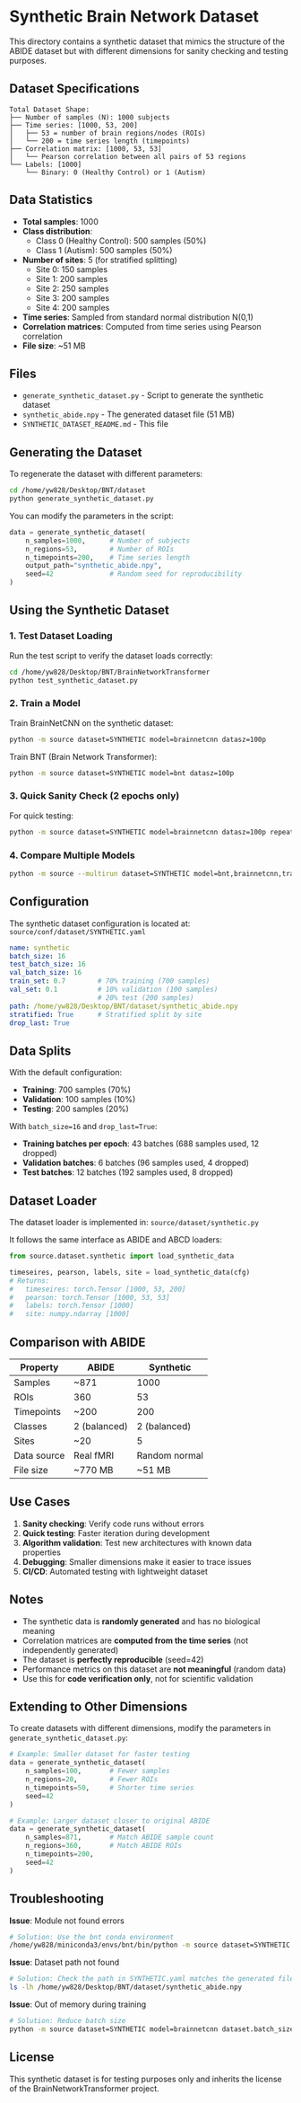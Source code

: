 # Synthetic Brain Network Dataset

This directory contains a synthetic dataset that mimics the structure of the ABIDE dataset but with different dimensions for sanity checking and testing purposes.

## Dataset Specifications

```
Total Dataset Shape:
├── Number of samples (N): 1000 subjects
├── Time series: [1000, 53, 200]
│   ├── 53 = number of brain regions/nodes (ROIs)
│   └── 200 = time series length (timepoints)
├── Correlation matrix: [1000, 53, 53]
│   └── Pearson correlation between all pairs of 53 regions
└── Labels: [1000]
    └── Binary: 0 (Healthy Control) or 1 (Autism)
```

## Data Statistics

- **Total samples**: 1000
- **Class distribution**:
  - Class 0 (Healthy Control): 500 samples (50%)
  - Class 1 (Autism): 500 samples (50%)
- **Number of sites**: 5 (for stratified splitting)
  - Site 0: 150 samples
  - Site 1: 200 samples
  - Site 2: 250 samples
  - Site 3: 200 samples
  - Site 4: 200 samples
- **Time series**: Sampled from standard normal distribution N(0,1)
- **Correlation matrices**: Computed from time series using Pearson correlation
- **File size**: ~51 MB

## Files

- `generate_synthetic_dataset.py` - Script to generate the synthetic dataset
- `synthetic_abide.npy` - The generated dataset file (51 MB)
- `SYNTHETIC_DATASET_README.md` - This file

## Generating the Dataset

To regenerate the dataset with different parameters:

```bash
cd /home/yw828/Desktop/BNT/dataset
python generate_synthetic_dataset.py
```

You can modify the parameters in the script:

```python
data = generate_synthetic_dataset(
    n_samples=1000,      # Number of subjects
    n_regions=53,        # Number of ROIs
    n_timepoints=200,    # Time series length
    output_path="synthetic_abide.npy",
    seed=42              # Random seed for reproducibility
)
```

## Using the Synthetic Dataset

### 1. Test Dataset Loading

Run the test script to verify the dataset loads correctly:

```bash
cd /home/yw828/Desktop/BNT/BrainNetworkTransformer
python test_synthetic_dataset.py
```

### 2. Train a Model

Train BrainNetCNN on the synthetic dataset:

```bash
python -m source dataset=SYNTHETIC model=brainnetcnn datasz=100p
```

Train BNT (Brain Network Transformer):

```bash
python -m source dataset=SYNTHETIC model=bnt datasz=100p
```

### 3. Quick Sanity Check (2 epochs only)

For quick testing:

```bash
python -m source dataset=SYNTHETIC model=brainnetcnn datasz=100p repeat_time=1 training.epochs=2
```

### 4. Compare Multiple Models

```bash
python -m source --multirun dataset=SYNTHETIC model=bnt,brainnetcnn,transformer datasz=100p repeat_time=3
```

## Configuration

The synthetic dataset configuration is located at:
`source/conf/dataset/SYNTHETIC.yaml`

```yaml
name: synthetic
batch_size: 16
test_batch_size: 16
val_batch_size: 16
train_set: 0.7        # 70% training (700 samples)
val_set: 0.1          # 10% validation (100 samples)
                      # 20% test (200 samples)
path: /home/yw828/Desktop/BNT/dataset/synthetic_abide.npy
stratified: True      # Stratified split by site
drop_last: True
```

## Data Splits

With the default configuration:
- **Training**: 700 samples (70%)
- **Validation**: 100 samples (10%)
- **Testing**: 200 samples (20%)

With `batch_size=16` and `drop_last=True`:
- **Training batches per epoch**: 43 batches (688 samples used, 12 dropped)
- **Validation batches**: 6 batches (96 samples used, 4 dropped)
- **Test batches**: 12 batches (192 samples used, 8 dropped)

## Dataset Loader

The dataset loader is implemented in:
`source/dataset/synthetic.py`

It follows the same interface as ABIDE and ABCD loaders:

```python
from source.dataset.synthetic import load_synthetic_data

timeseires, pearson, labels, site = load_synthetic_data(cfg)
# Returns:
#   timeseires: torch.Tensor [1000, 53, 200]
#   pearson: torch.Tensor [1000, 53, 53]
#   labels: torch.Tensor [1000]
#   site: numpy.ndarray [1000]
```

## Comparison with ABIDE

| Property | ABIDE | Synthetic |
|----------|-------|-----------|
| Samples | ~871 | 1000 |
| ROIs | 360 | 53 |
| Timepoints | ~200 | 200 |
| Classes | 2 (balanced) | 2 (balanced) |
| Sites | ~20 | 5 |
| Data source | Real fMRI | Random normal |
| File size | ~770 MB | ~51 MB |

## Use Cases

1. **Sanity checking**: Verify code runs without errors
2. **Quick testing**: Faster iteration during development
3. **Algorithm validation**: Test new architectures with known data properties
4. **Debugging**: Smaller dimensions make it easier to trace issues
5. **CI/CD**: Automated testing with lightweight dataset

## Notes

- The synthetic data is **randomly generated** and has no biological meaning
- Correlation matrices are **computed from the time series** (not independently generated)
- The dataset is **perfectly reproducible** (seed=42)
- Performance metrics on this dataset are **not meaningful** (random data)
- Use this for **code verification only**, not for scientific validation

## Extending to Other Dimensions

To create datasets with different dimensions, modify the parameters in `generate_synthetic_dataset.py`:

```python
# Example: Smaller dataset for faster testing
data = generate_synthetic_dataset(
    n_samples=100,       # Fewer samples
    n_regions=20,        # Fewer ROIs
    n_timepoints=50,     # Shorter time series
    seed=42
)

# Example: Larger dataset closer to original ABIDE
data = generate_synthetic_dataset(
    n_samples=871,       # Match ABIDE sample count
    n_regions=360,       # Match ABIDE ROIs
    n_timepoints=200,
    seed=42
)
```

## Troubleshooting

**Issue**: Module not found errors
```bash
# Solution: Use the bnt conda environment
/home/yw828/miniconda3/envs/bnt/bin/python -m source dataset=SYNTHETIC ...
```

**Issue**: Dataset path not found
```bash
# Solution: Check the path in SYNTHETIC.yaml matches the generated file
ls -lh /home/yw828/Desktop/BNT/dataset/synthetic_abide.npy
```

**Issue**: Out of memory during training
```bash
# Solution: Reduce batch size
python -m source dataset=SYNTHETIC model=brainnetcnn dataset.batch_size=8
```

## License

This synthetic dataset is for testing purposes only and inherits the license of the BrainNetworkTransformer project.

